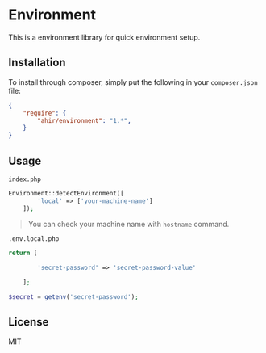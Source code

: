 # Environment

This is a environment library for quick environment setup.

## Installation

To install through composer, simply put the following in your `composer.json` file:

```json
{
    "require": {
        "ahir/environment": "1.*",
    }
}
```

## Usage

`index.php`
```php 
Environment::detectEnvironment([
        'local' => ['your-machine-name']
    ]);
```

> You can check your machine name with `hostname` command.

`.env.local.php`
```php 
return [
        
        'secret-password' => 'secret-password-value'

    ];
```

```php
$secret = getenv('secret-password');
```

## License

MIT
